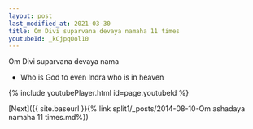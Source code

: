 ```yaml
---
layout: post
last_modified_at: 2021-03-30
title: Om Divi suparvana devaya namaha 11 times
youtubeId: _kCjpqOol10
---
```

 
 
Om Divi suparvana devaya nama 
 
 -  Who is God to even Indra who is in heaven 
 
  
 
  
 
 
 
 
 
 


{% include youtubePlayer.html id=page.youtubeId %}
 
[Next]({{ site.baseurl }}{% link  split1/_posts/2014-08-10-Om ashadaya namaha 11 times.md%})
 
